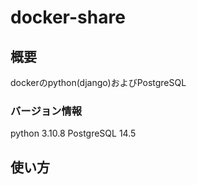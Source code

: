 # docker-share
## 概要
dockerのpython(django)およびPostgreSQL

### バージョン情報
python 3.10.8
PostgreSQL 14.5

## 使い方

